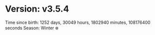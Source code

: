 # Version: v3.5.4
Time since birth: 1252 days, 30049 hours, 1802940 minutes, 108176400 seconds
Season: Winter ❄️
